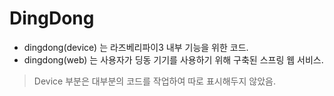 # DingDong

+ dingdong(device) 는 라즈베리파이3 내부 기능을 위한 코드.
+ dingdong(web) 는 사용자가 딩동 기기를 사용하기 위해 구축된 스프링 웹 서비스.

>Device 부분은 대부분의 코드를 작업하여 따로 표시해두지 않았음. 
    

